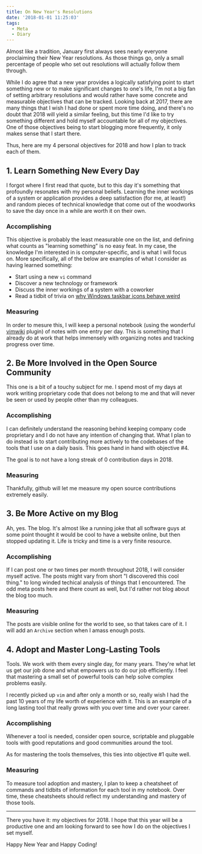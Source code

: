 ```yaml
---
title: On New Year's Resolutions
date: '2018-01-01 11:25:03'
tags:
  - Meta
  - Diary
---
```


Almost like a tradition, January first always sees nearly everyone proclaiming
their New Year resolutions. As those things go, only a small percentage of
people who set out resolutions will actually follow them through.

While I do agree that a new year provides a logically satisfying point to start
something new or to make significant changes to one's life, I'm not a big fan of
setting arbitrary resolutions and would rather have some concrete and measurable
objectives that can be tracked.  Looking back at 2017, there are many things
that I wish I had done or spent more time doing, and there's no doubt that 2018
will yield a similar feeling, but this time I'd like to try something different
and hold myself accountable for all of my objectives. One of those objectives
being to start blogging more frequently, it only makes sense that I start there.

Thus, here are my 4 personal objectives for 2018 and how I plan to track each of
them.

## 1. Learn Something New Every Day

I forgot where I first read that quote, but to this day it's something that
profoundly resonates with my personal beliefs. Learning the inner workings of a
system or application provides a deep satisfaction (for me, at least!) and
random pieces of technical knowledge that come out of the woodworks to save the
day once in a while are worth it on their own.

### Accomplishing
This objective is probably the least measurable one on the list, and defining
what counts as "learning something" is no easy feat. In my case, the knowledge
I'm interested in is computer-specific, and is what I will focus on. More
specifically, all of the below are examples of what I consider as having learned
something:

- Start using a new `vi` command
- Discover a new technology or framework
- Discuss the inner workings of a system with a coworker
- Read a tidbit of trivia on [why Windows taskbar icons behave weird][1]

### Measuring
In order to mesure this, I will keep a personal notebook (using the wonderful
[vimwiki][2] plugin) of notes with one entry per day. This is something that I
already do at work that helps immensely with organizing notes and tracking
progress over time.

[1]: https://blogs.msdn.microsoft.com/oldnewthing/20150812-00/?p=91831/ "This actually helped fix a bug at work!"
[2]: https://vimwiki.github.io

## 2. Be More Involved in the Open Source Community

This one is a bit of a touchy subject for me. I spend most of my days at work
writing proprietary code that does not belong to me and that will never be seen
or used by people other than my colleagues.

### Accomplishing
I can definitely understand the reasoning behind keeping company code
proprietary and I do not have any intention of changing that. What I plan to do
instead is to start contributing more actively to the codebases of the tools
that I use on a daily basis. This goes hand in hand with objective #4.

The goal is to not have a long streak of 0 contribution days in 2018.

### Measuring
Thankfully, github will let me measure my open source contributions extremely
easily.

## 3. Be More Active on my Blog

Ah, yes. The blog. It's almost like a running joke that all software guys at
some point thought it would be cool to have a website online, but then stopped
updating it. Life is tricky and time is a very finite resource.

### Accomplishing

If I can post one or two times per month throughout 2018, I will consider myself
active. The posts might vary from short "I discovered this cool thing." to long
winded techical analysis of things that I encountered. The odd meta posts here
and there count as well, but I'd rather not blog about the blog too much.

### Measuring
The posts are visible online for the world to see, so that takes care of it. I
will add an `Archive` section when I amass enough posts.

## 4. Adopt and Master Long-Lasting Tools

Tools. We work with them every single day, for many years. They're what let us
get our job done and what empowers us to do our job efficiently. I feel that
mastering a small set of powerful tools can help solve complex problems easily.

I recently picked up `vim` and after only a month or so, really wish I had the
past 10 years of my life worth of experience with it. This is an example of a
long lasting tool that really grows with you over time and over your career.

### Accomplishing
Whenever a tool is needed, consider open source, scriptable and pluggable tools
with good reputations and good communities around the tool.

As for mastering the tools themselves, this ties into objective #1 quite well.

### Measuring
To measure tool adoption and mastery, I plan to keep a cheatsheet of commands
and tidbits of information for each tool in my notebook. Over time, these
cheatsheets should reflect my understanding and mastery of those tools.

---

There you have it: my objectives for 2018. I hope that this year will be a
productive one and am looking forward to see how I do on the objectives I set
myself.

Happy New Year and Happy Coding!

